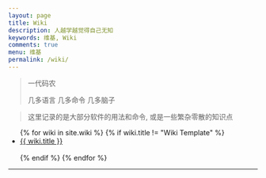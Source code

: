 ```yaml
---
layout: page
title: Wiki
description: 人越学越觉得自己无知
keywords: 维基, Wiki
comments: true
menu: 维基
permalink: /wiki/
---
```


> 一代码农
> 
> 几多语言  几多命令  几多脑子

> 这里记录的是大部分软件的用法和命令, 或是一些繁杂零散的知识点

<ul class="listing">
{% for wiki in site.wiki %}
  {% if wiki.title != "Wiki Template" %}
    <li class="listing-item"><a href="{{ site.url }}{{ wiki.url }}">{{ wiki.title }}</a></li>
    <br>
  {% endif %}
{% endfor %}
</ul>
<hr>
